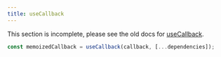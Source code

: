 ```yaml
---
title: useCallback
---
```


<Wip>

This section is incomplete, please see the old docs for [useCallback](https://reactjs.org/docs/hooks-reference.html#usecallback).

</Wip>


<Intro>

```js
const memoizedCallback = useCallback(callback, [...dependencies]);
```

</Intro>

<InlineToc />
